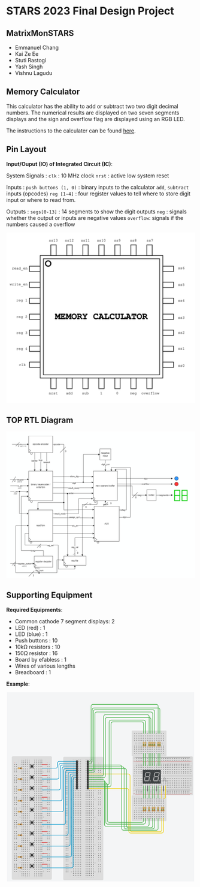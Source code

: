 # STARS 2023 Final Design Project

## MatrixMonSTARS
* Emmanuel Chang
* Kai Ze Ee
* Stuti Rastogi
* Yash Singh
* Vishnu Lagudu

## Memory Calculator
This calculator has the ability to add or subtract two two digit decimal numbers.
The numerical results are displayed on two seven segments displays and the sign and overflow flag
are displayed using an RGB LED.

The instructions to the calculater can be found [here](/docs/manual.pdf).

## Pin Layout
**Input/Ouput (IO) of Integrated Circuit (IC)**:

System Signals :
`clk` : 10 MHz clock
`nrst` : active low system reset

Inputs :
`push buttons (1, 0)` : binary inputs to the calculator
`add`, `subtract` inputs (opcodes)
`reg [1-4]` : four register values to tell where to store digit input or where to read from.

Outputs :
`segs[0-13]` : 14 segments to show the digit outputs
`neg` : signals whether the output or inputs are negative values
`overflow`: signals if the numbers caused a overflow


<p align="center">
  <img src="/img/io.png" alt="Chip IO" width="900" height="auto"/>
</p>

## TOP RTL Diagram
<p align="center">
  <img src="/img/top_RTL.png" alt="Top RTL"/>
</p>

## Supporting Equipment
**Required Equipments**:
  - Common cathode 7 segment displays: 2
  - LED (red)                        : 1
  - LED (blue)                       : 1
  - Push buttons                     : 10
  - 10kΩ resistors                   : 10
  - 150Ω resistor                    : 16
  - Board by efabless                : 1
  - Wires of various lengths
  - Breadboard                       : 1

**Example**:
<p align="center">
  <img src="/img/example.png" alt="example" width="500" height="auto"/>
</p>
